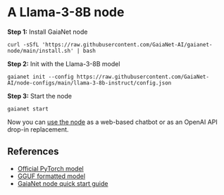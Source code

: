 # A Llama-3-8B node

**Step 1:** Install GaiaNet node

```
curl -sSfL 'https://raw.githubusercontent.com/GaiaNet-AI/gaianet-node/main/install.sh' | bash
```

**Step 2:** Init with the Llama-3-8B model

```
gaianet init --config https://raw.githubusercontent.com/GaiaNet-AI/node-configs/main/llama-3-8b-instruct/config.json
```

**Step 3:** Start the node

```
gaianet start
```

Now you can [use the node](https://docs.gaianet.ai/user-guide/mynode) as a web-based chatbot or as an OpenAI API drop-in replacement.

## References

* [Official PyTorch model](https://huggingface.co/meta-llama/Meta-Llama-3-8B-Instruct)
* [GGUF formatted model](https://huggingface.co/gaianet/Llama-3-8B-Instruct-GGUF)
* [GaiaNet node quick start guide](https://docs.gaianet.ai/node-guide/quick-start)
